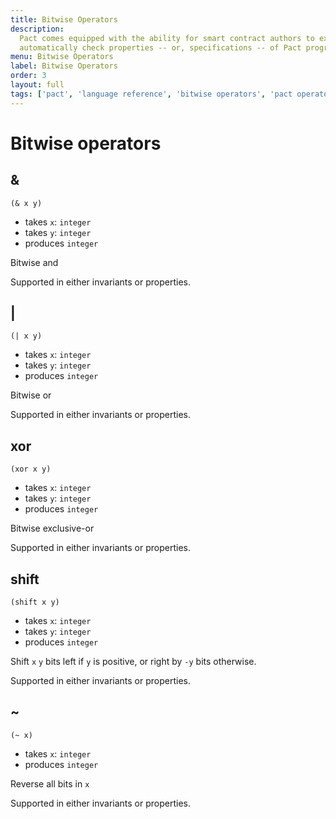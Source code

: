 ```yaml
---
title: Bitwise Operators
description:
  Pact comes equipped with the ability for smart contract authors to express and
  automatically check properties -- or, specifications -- of Pact programs.
menu: Bitwise Operators
label: Bitwise Operators
order: 3
layout: full
tags: ['pact', 'language reference', 'bitwise operators', 'pact operators']
---
```


# Bitwise operators

## &

```pact
(& x y)
```

- takes `x`: `integer`
- takes `y`: `integer`
- produces `integer`

Bitwise and

Supported in either invariants or properties.

## |

```pact
(| x y)
```

- takes `x`: `integer`
- takes `y`: `integer`
- produces `integer`

Bitwise or

Supported in either invariants or properties.

## xor

```pact
(xor x y)
```

- takes `x`: `integer`
- takes `y`: `integer`
- produces `integer`

Bitwise exclusive-or

Supported in either invariants or properties.

## shift

```pact
(shift x y)
```

- takes `x`: `integer`
- takes `y`: `integer`
- produces `integer`

Shift `x` `y` bits left if `y` is positive, or right by `-y` bits otherwise.

Supported in either invariants or properties.

## ~

```pact
(~ x)
```

- takes `x`: `integer`
- produces `integer`

Reverse all bits in `x`

Supported in either invariants or properties.
